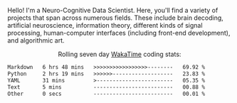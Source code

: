 Hello! I'm a Neuro-Cognitive Data Scientist. Here, you'll find a variety of projects that span across numerous fields. These include brain decoding, artificial neuroscience, information theory, different kinds of signal processing, human-computer interfaces (including front-end development), and algorithmic art. 

<p align="center">Rolling seven day <a href="https://wakatime.com/@syrkis"/>WakaTime</a> coding stats:</p>
<!--START_SECTION:waka-->

```txt
Markdown   6 hrs 48 mins   >>>>>>>>>>>>>>>>>--------   69.92 %
Python     2 hrs 19 mins   >>>>>>-------------------   23.83 %
YAML       31 mins         >------------------------   05.35 %
Text       5 mins          -------------------------   00.88 %
Other      0 secs          -------------------------   00.01 %
```

<!--END_SECTION:waka-->
